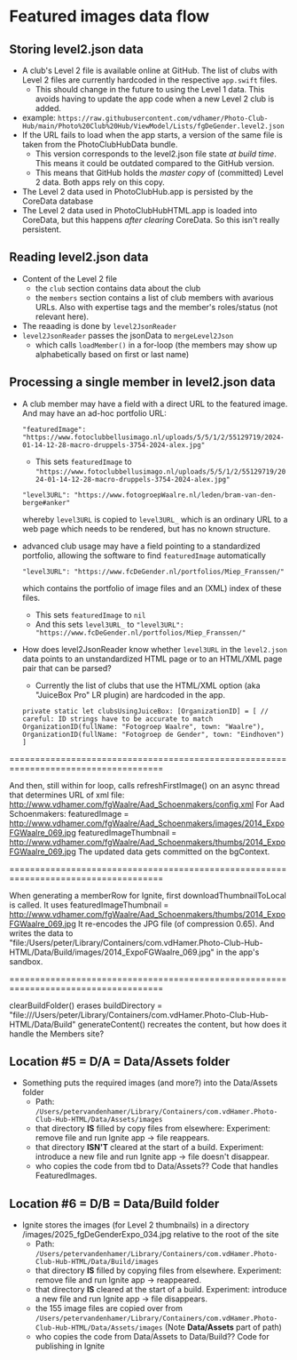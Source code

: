 #  Featured images data flow

## Storing level2.json data

- A club's Level 2 file is available online at GitHub. The list of clubs with Level 2 files are currently hardcoded in the respective `app.swift` files.
  - This should change in the future to using the Level 1 data. This avoids having to update the app code when a new Level 2 club is added.
- example: `https://raw.githubusercontent.com/vdhamer/Photo-Club-Hub/main/Photo%20Club%20Hub/ViewModel/Lists/fgDeGender.level2.json`
- If the URL fails to load when the app starts, a version of the same file is taken from the PhotoClubHubData bundle.
  - This version corresponds to the level2.json file state _at build time_. This means it could be outdated compared to the GitHub version.
  - This means that GitHub holds the _master copy_ of (committed) Level 2 data. Both apps rely on this copy.
- The Level 2 data used in PhotoClubHub.app is persisted by the CoreData database
- The Level 2 data used in PhotoClubHubHTML.app is loaded into CoreData, but this happens _after clearing_ CoreData. So this isn't really persistent.

## Reading level2.json data

- Content of the Level 2 file
  - the `club` section contains data about the club
  - the `members` section contains a list of club members with avarious URLs. Also with expertise tags and the member's roles/status (not relevant here).
- The reaading is done by `level2JsonReader`
- `level2JsonReader` passes the jsonData to `mergeLevel2Json`
  - which calls `loadMember()` in a for-loop (the members may show up alphabetically based on first or last name)
 
## Processing a single member in level2.json data

- A club member may have a field with a direct URL to the featured image. And may have an ad-hoc portfolio URL:

  ``"featuredImage": "https://www.fotoclubbellusimago.nl/uploads/5/5/1/2/55129719/2024-01-14-12-28-macro-druppels-3754-2024-alex.jpg"``
  
  - This sets `featuredImage` to `"https://www.fotoclubbellusimago.nl/uploads/5/5/1/2/55129719/2024-01-14-12-28-macro-druppels-3754-2024-alex.jpg"`
  
  ``"level3URL": "https://www.fotogroepWaalre.nl/leden/bram-van-den-berge#anker"``

  whereby `level3URL` is copied to `level3URL_` which is an ordinary URL to a web page which needs to be rendered, but has no known structure.

- advanced club usage may have a field pointing to a standardized portfolio, allowing the software to find `featuredImage` automatically
  
  ``"level3URL": "https://www.fcDeGender.nl/portfolios/Miep_Franssen/"``
  
  which contains the portfolio of image files and an (XML) index of these files.
  - This sets `featuredImage` to `nil`
  - And this sets `level3URL_` to `"level3URL": "https://www.fcDeGender.nl/portfolios/Miep_Franssen/"`
- How does level2JsonReader know whether `level3URL` in the `level2.json` data points to an unstandardized HTML page 
  or to an HTML/XML page pair that can be parsed?
  - Currently the list of clubs that use the HTML/XML option (aka "JuiceBox Pro" LR plugin) are hardcoded in the app.
 
  ``
      private static let clubsUsingJuiceBox: [OrganizationID] = [ // careful: ID strings have to be accurate to match
        OrganizationID(fullName: "Fotogroep Waalre", town: "Waalre"),
        OrganizationID(fullName: "Fotogroep de Gender", town: "Eindhoven")
    ]
  ``

====================================================================================

And then, still within for loop, calls refreshFirstImage() on an async thread
that determines URL of xml file: http://www.vdhamer.com/fgWaalre/Aad_Schoenmakers/config.xml
For Aad Schoenmakers:
    featuredImage = http://www.vdhamer.com/fgWaalre/Aad_Schoenmakers/images/2014_ExpoFGWaalre_069.jpg
    featuredImageThumbnail = http://www.vdhamer.com/fgWaalre/Aad_Schoenmakers/thumbs/2014_ExpoFGWaalre_069.jpg
The updated data gets committed on the bgContext.

====================================================================================

When generating a memberRow for Ignite, first downloadThumbnailToLocal is called.
It uses featuredImageThumbnail = http://www.vdhamer.com/fgWaalre/Aad_Schoenmakers/thumbs/2014_ExpoFGWaalre_069.jpg
It re-encodes the JPG file (of compression 0.65).
And writes the data to "file:/Users/peter/Library/Containers/com.vdHamer.Photo-Club-Hub-HTML/Data/Build/images/2014_ExpoFGWaalre_069.jpg" in the app's sandbox.

====================================================================================

clearBuildFolder() erases buildDirectory = "file:///Users/peter/Library/Containers/com.vdHamer.Photo-Club-Hub-HTML/Data/Build"
generateContent() recreates the content, but how does it handle the Members site?

## Location #5 = D/A = Data/Assets folder

- Something puts the required images (and more?) into the Data/Assets folder
    - Path: ``/Users/petervandenhamer/Library/Containers/com.vdHamer.Photo-Club-Hub-HTML/Data/Assets/images``
    - that directory **IS** filled by copy files from elsewhere: Experiment: remove file and run Ignite app -> file reappears.
    - that directory **ISN'T** cleared at the start of a build. Experiment: introduce a new file and run Ignite app -> file doesn't disappear.
    - who copies the code from tbd to Data/Assets?? Code that handles FeaturedImages.
    
## Location #6 = D/B = Data/Build folder

- Ignite stores the images (for Level 2 thumbnails) in a directory /images/2025_fgDeGenderExpo_034.jpg relative to the root of the site
    - Path: ``/Users/petervandenhamer/Library/Containers/com.vdHamer.Photo-Club-Hub-HTML/Data/Build/images``
    - that directory **IS** filled by copying files from elsewhere. Experiment: remove file and run Ignite app -> reappeared.
    - that directory **IS** cleared at the start of a build. Experiment: introduce a new file and run Ignite app -> file disappears.
    - the 155 image files are copied over from
      ``/Users/petervandenhamer/Library/Containers/com.vdHamer.Photo-Club-Hub-HTML/Data/Assets/images`` (Note **Data/Assets** part of path)
    - who copies the code from Data/Assets to Data/Build?? Code for publishing in Ignite
